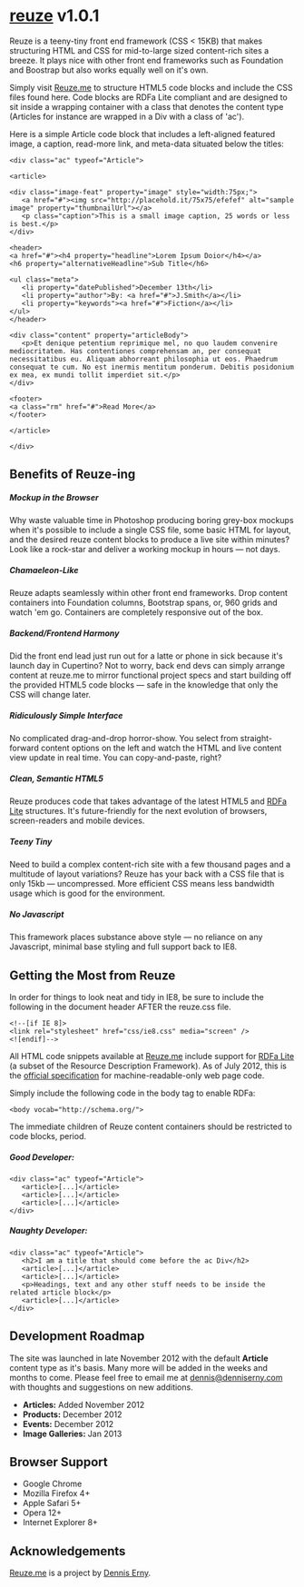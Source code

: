 <h1><a href="http://reuze.me">reuze</a> v1.0.1</h1>

<p>Reuze is a teeny-tiny front end framework (CSS &lt; 15KB) that makes structuring HTML and CSS for mid-to-large sized content-rich sites a breeze. It plays nice with other front end frameworks such as Foundation and Boostrap but also works equally well on it's own.</p>

<p>Simply visit <a href="http://reuze.me">Reuze.me</a> to structure HTML5 code blocks and include the CSS files found here. Code blocks are RDFa Lite compliant and are designed to sit inside a wrapping container with a class that denotes the content type (Articles for instance are wrapped in a Div with a class of 'ac').</p>

<p>Here is a simple Article code block that includes a left-aligned featured image, a caption, read-more link, and meta-data situated below the titles:</p>

<pre><code>&lt;div class="ac" typeof="Article"&gt;

&lt;article&gt;

&lt;div class="image-feat" property="image" style="width:75px;"&gt; 
   &lt;a href="#"&gt;&lt;img src="http://placehold.it/75x75/efefef" alt="sample image" property="thumbnailUrl"&gt;&lt;/a&gt; 
   &lt;p class="caption"&gt;This is a small image caption, 25 words or less is best.&lt;/p&gt;
&lt;/div&gt;

&lt;header&gt; 
&lt;a href="#"&gt;&lt;h4 property="headline"&gt;Lorem Ipsum Doior&lt;/h4&gt;&lt;/a&gt; 
&lt;h6 property="alternativeHeadline"&gt;Sub Title&lt;/h6&gt;

&lt;ul class="meta"&gt;
   &lt;li property="datePublished"&gt;December 13th&lt;/li&gt;
   &lt;li property="author"&gt;By: &lt;a href="#"&gt;J.Smith&lt;/a&gt;&lt;/li&gt;
   &lt;li property="keywords"&gt;&lt;a href="#"&gt;Fiction&lt;/a&gt;&lt;/li&gt;
&lt;/ul&gt;
&lt;/header&gt;

&lt;div class="content" property="articleBody"&gt; 
   &lt;p&gt;Et denique petentium reprimique mel, no quo laudem convenire mediocritatem. Has contentiones comprehensam an, per consequat necessitatibus eu. Aliquam abhorreant philosophia ut eos. Phaedrum consequat te cum. No est inermis mentitum ponderum. Debitis posidonium ex mea, ex mundi tollit imperdiet sit.&lt;/p&gt; 
&lt;/div&gt;

&lt;footer&gt;
&lt;a class="rm" href="#"&gt;Read More&lt;/a&gt;
&lt;/footer&gt;

&lt;/article&gt;

&lt;/div&gt;</pre></code>

<h2>Benefits of Reuze-ing</h2>

<h5>Mockup in the Browser</h5><p>Why waste valuable time in Photoshop producing boring grey-box mockups when it's possible to include a single CSS file, some basic HTML for layout, and the desired reuze content blocks to produce a live site within minutes? Look like a rock-star and deliver a working mockup in hours &mdash; not days.</p>

<h5>Chamaeleon-Like</h5><p>Reuze adapts seamlessly within other front end frameworks. Drop content containers into Foundation columns, Bootstrap spans, or, 960 grids and watch 'em go. Containers are completely responsive out of the box.</p>

<h5>Backend/Frontend Harmony</h5><p>Did the front end lead just run out for a latte or phone in sick because it's launch day in Cupertino? Not to worry, back end devs can simply arrange content at reuze.me to mirror functional project specs and start building off the provided HTML5 code blocks &mdash; safe in the knowledge that only the CSS will change later.</p>

<h5>Ridiculously Simple Interface</h5><p>No complicated drag-and-drop horror-show. You select from straight-forward content options on the left and watch the HTML and live content view update in real time. You can copy-and-paste, right?</p>

<h5>Clean, Semantic HTML5</h5><p>Reuze produces code that takes advantage of the latest HTML5 and <a href="http://schema.org/docs/datamodel.html">RDFa Lite</a> structures. It's future-friendly for the next evolution of browsers, screen-readers and mobile devices.</p>

<h5>Teeny Tiny</h5><p>Need to build a complex content-rich site with a few thousand pages and a multitude of layout variations? Reuze has your back with a CSS file that is only 15kb &mdash; uncompressed. More efficient CSS means less bandwidth usage which is good for the environment.</p>

<h5>No Javascript</h5><p>This framework places substance above style &mdash; no reliance on any Javascript, minimal base styling and full support back to IE8.</p>

<h2>Getting the Most from Reuze</h2>
<p>In order for things to look neat and tidy in IE8, be sure to include the following in the document header AFTER the reuze.css file.</p>

<pre><code>&lt;!--[if IE 8]&gt;
&lt;link rel="stylesheet" href="css/ie8.css" media="screen" /&gt;
&lt;![endif]--&gt;</code></pre>

<p>All HTML code snippets available at <a href="http://reuze.me">Reuze.me</a> include support for <a href="http://schema.org/docs/datamodel.html">RDFa Lite</a> (a subset of the Resource Description Framework). As of July 2012, this is the <a href="http://www.w3.org/TR/rdfa-lite/">official specification</a> for machine-readable-only web page code.</p>

<p>Simply include the following code in the body tag to enable RDFa:</p>
<pre><code>&lt;body vocab="http://schema.org/"&gt;</code></pre>

<p>The immediate children of Reuze content containers should be restricted to code blocks, period.</p>

<h5>Good Developer:</h5>
<pre><code>&lt;div class="ac" typeof="Article"&gt;
   &lt;article&gt;[...]&lt;/article&gt;
   &lt;article&gt;[...]&lt;/article&gt;
   &lt;article&gt;[...]&lt;/article&gt;
&lt;/div&gt;</pre></code>

<h5>Naughty Developer:</h5>
<pre><code>&lt;div class="ac" typeof="Article"&gt;
   &lt;h2&gt;I am a title that should come before the ac Div&lt;/h2&gt;
   &lt;article&gt;[...]&lt;/article&gt;
   &lt;article&gt;[...]&lt;/article&gt;
   &lt;p&gt;Headings, text and any other stuff needs to be inside the related article block&lt;/p&gt;
   &lt;article&gt;[...]&lt;/article&gt;
&lt;/div&gt;</pre></code>

<h2>Development Roadmap</h2>
<p>The site was launched in late November 2012 with the default <strong>Article</strong> content type as it's basis. Many more will be added in the weeks and months to come. Please feel free to email me at <a href="mailto:dennis@denniserny.com">dennis@denniserny.com</a> with thoughts and suggestions on new additions.<p>
<ul>
<li><strong>Articles:</strong> Added November 2012</li>
<li><strong>Products:</strong> December 2012</li>
<li><strong>Events:</strong> December 2012</li>
<li><strong>Image Galleries:</strong> Jan 2013</li>
</ul>

<h2>Browser Support</h2>
<ul>
<li>Google Chrome</li>
<li>Mozilla Firefox 4+</li>
<li>Apple Safari 5+</li>
<li>Opera 12+</li>
<li>Internet Explorer 8+</li>
</ul>

<h2>Acknowledgements</h2>
<p><a href="http://www.reuze.me">Reuze.me</a> is a project by <a href="http://twitter.com/denniserny">Dennis Erny</a>.</p>

